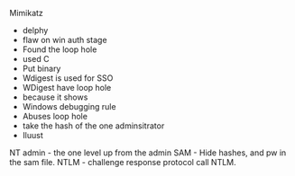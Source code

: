 Mimikatz
- delphy
- flaw on win auth stage
- Found the loop hole
- used C
- Put binary 
- Wdigest is used for SSO
- WDigest have loop hole
- because it shows
- Windows debugging rule
- Abuses loop hole 
- take the hash of the one adminsitrator
- Iluust

NT admin - the one level up from the admin
SAM - Hide hashes, and pw in the sam file.
NTLM - challenge response protocol call NTLM.
